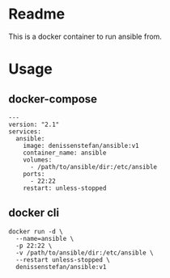 # Readme

This is a docker container to run ansible from.

# Usage

## docker-compose

```
---
version: "2.1"
services:
  ansible:
    image: denissenstefan/ansible:v1
    container_name: ansible
    volumes:
      - /path/to/ansible/dir:/etc/ansible
    ports:
      - 22:22
    restart: unless-stopped
```

## docker cli

```
docker run -d \
  --name=ansible \
  -p 22:22 \
  -v /path/to/ansible/dir:/etc/ansible \
  --restart unless-stopped \
  denissenstefan/ansible:v1
```